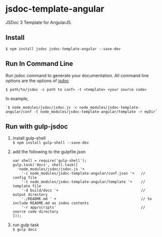 # jsdoc-template-angular 
JSDoc 3 Template for AngularJS.  

Install
-------
    $ npm install jsdoc jsdoc-template-angular --save-dev
    
Run In Command Line
-------------------
Run jsdoc command to generate your documentation. 
All command line options are the options of [jsdoc](http://usejsdoc.org/about-commandline.html)  
    
    $ path/to/jsdoc -c path to conf> -t <template> <your source code>

In example,  

    `$ node_modules/jsdoc/jsdoc.js -c node_modules/jsdoc-template-angular/conf -t node_modules/jsdoc-template-angular/template -r myDir`
    
Run with gulp-jsdoc
-------------------

1. install gulp-shell  
    `$ npm install gulp-shell --save-dev`

2. add the following to the gulpfile.json  
   ```
   var shell = require('gulp-shell'); 
   gulp.task('docs', shell.task([ 
     'node_modules/jsdoc/jsdoc.js '+ 
       '-c node_modules/jsdoc-template-angular/conf.json '+   // config file
       '-t node_modules/jsdoc-template-angular/template '+    // template file
       '-d build/docs '+                                      // output directory
       './README.md ' +                                       // to include README.md as index contents
       '-r app/scripts'                                       // source code directory
   ])); 
   ```
3. run gulp task  
    `$ gulp docs`
